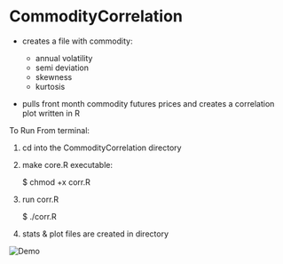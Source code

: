 # CommodityCorrelation

* creates a file with commodity:
  * annual volatility
  * semi deviation
  * skewness
  * kurtosis

* pulls front month commodity futures prices and creates a correlation plot written in R

To Run From terminal:

  1) cd into the CommodityCorrelation directory


  2) make core.R executable:

      $ chmod +x corr.R


  4) run corr.R

      $ ./corr.R


  5) stats & plot files are created in directory

 

![Demo](https://cloud.githubusercontent.com/assets/11936956/12631584/b027fb68-c517-11e5-8a5a-42f7a1cd33c4.png)
